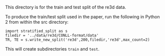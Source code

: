 This directory is for the train and test split of the re3d data.

To produce the train/test split used in the paper, run the following
in Python 2 from within the src directory:

```
import stratified_split as s
filedir = '../data/re3d/CONLL-format/data'
TR, TE = s.write_new_split('re3d',200,filedir,'re3d',max_count=2)
```

This will create subdirectories `train` and `test`.

